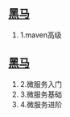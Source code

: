 ## [黑马](https://www.bilibili.com/video/BV1Ah411S7ZE?vd_source=95c95b2b45956217a529f886ca23dd35&spm_id_from=333.788.videopod.episodes&p=15)

1. 1.maven高级

## [黑马](https://www.bilibili.com/video/BV1S142197x7/?spm_id_from=333.337.search-card.all.click&vd_source=95c95b2b45956217a529f886ca23dd35)

1. 2.微服务入门
1. 3.微服务基础
1. 4.微服务进阶

